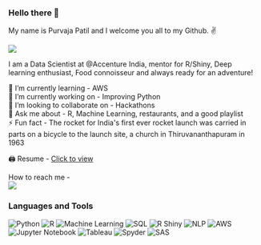### Hello there 👋

My name is Purvaja Patil and I welcome you all to my Github. ✌️

![](https://komarev.com/ghpvc/?username=purvajapatil&color=blueviolet&style=plastic)

I am a Data Scientist at @Accenture India, mentor for R/Shiny, Deep learning enthusiast, Food connoisseur and always ready for an adventure!

🌱 I’m currently learning - AWS <br/>
🔭 I’m currently working on - Improving Python <br/>
👯 I’m looking to collaborate on - Hackathons <br/>
💬 Ask me about - R, Machine Learning, restaurants, and a good playlist <br/>
⚡️ Fun fact - The rocket for India's first ever rocket launch was carried in parts on a bicycle to the launch site, a church in Thiruvananthapuram in 1963 <br/>

🖨 Resume - [Click to view](https://drive.google.com/file/d/1O3O4hIQiaoHdxGIF0MyWG9nv46_tzHsu/view?usp=sharing)

How to reach me - <br/>
[![](https://img.shields.io/badge/LinkedIn-0077B5?style=for-the-badge&logo=linkedin&logoColor=white)](https://www.linkedin.com/in/purvajapatil/)

### Languages and Tools

<p>
  <img alt="Python" src="https://img.shields.io/badge/Python-HexColor?style=plastic&logoColor=white&color=blue" />
  <img alt="R" src="https://img.shields.io/badge/R-HexColor?style=plastic&logoColor=white&color=blue" />
  <img alt="Machine Learning" src="https://img.shields.io/badge/Machine Learning-HexColor?style=plastic&logoColor=white&color=blue" />
  <img alt="SQL" src="https://img.shields.io/badge/SQL-HexColor?style=plastic&logoColor=white&color=blue" />
  <img alt="R Shiny" src="https://img.shields.io/badge/R Shiny-HexColor?style=plastic&logoColor=white&color=blue" />
  <img alt="NLP" src="https://img.shields.io/badge/NLP-HexColor?style=plastic&logoColor=white&color=blue" />
  <img alt="AWS" src="https://img.shields.io/badge/AWS-HexColor?style=plastic&logoColor=white&color=blue" />
  <img alt="Jupyter Notebook" src="https://img.shields.io/badge/Jupyter Notebook-HexColor?style=plastic&logoColor=white&color=blue" />
  <img alt="Tableau" src="https://img.shields.io/badge/Tableau-HexColor?style=plastic&logoColor=white&color=blue" />
  <img alt="Spyder" src="https://img.shields.io/badge/Spyder-HexColor?style=plastic&logoColor=white&color=blue" />
  <img alt="SAS" src="https://img.shields.io/badge/SAS-HexColor?style=for-the-page&logoColor=white&color=blue" />
</p>
